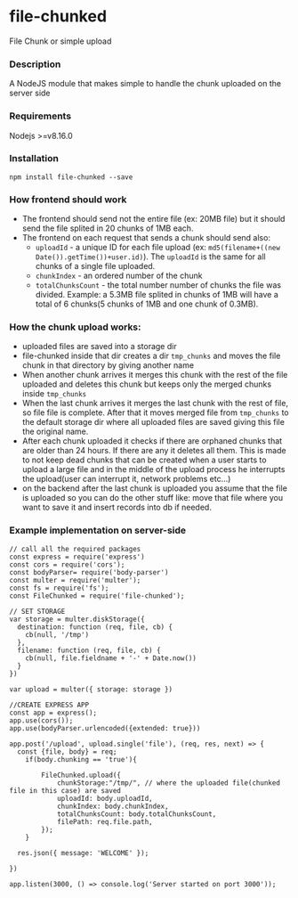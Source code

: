 # file-chunked
File Chunk or simple upload

### Description
A NodeJS module that makes simple to handle the chunk uploaded on the server side

### Requirements

Nodejs >=v8.16.0

### Installation

```
npm install file-chunked --save
```


### How frontend should work
- The frontend should send not the entire file (ex: 20MB file) but it should send the file splited in 20 chunks of 1MB each. 
- The frontend on each request that sends a chunk should send also: 
  - `uploadId` - a unique ID for each file upload (ex: `md5(filename+((new Date()).getTime())+user.id)`). The `uploadId` is the same for all chunks of a single file uploaded.
  - `chunkIndex` - an ordered number of the chunk
  - `totalChunksCount` - the total number number of chunks the file was divided. Example: a 5.3MB file splited in chunks of 1MB will have a total of 6 chunks(5 chunks of 1MB and one chunk of 0.3MB).

### How the chunk upload works:
- uploaded files are saved into a storage dir
- file-chunked inside that dir creates a dir `tmp_chunks` and moves the file chunk in that directory by giving another name
- When another chunk arrives it merges this chunk with the rest of the file uploaded and deletes this chunk but keeps only the merged chunks inside `tmp_chunks`
- When the last chunk arrives it merges the last chunk with the rest of file, so file file is complete. After that it moves merged file from `tmp_chunks` to the default storage dir where all uploaded files are saved giving this file the original name.
- After each chunk uploaded it checks if there are orphaned chunks that are older than 24 hours. If there are any it deletes all them. This is made to not keep dead chunks that can be created when a user starts to upload a large file and in the middle of the upload process he interrupts the upload(user can interrupt it, network problems etc...)
- on the backend after the last chunk is uploaded you assume that the file is uploaded so you can do the other stuff like: move that file where you want to save it and insert records into db if needed.

### Example implementation on server-side

```
// call all the required packages
const express = require('express')
const cors = require('cors');
const bodyParser= require('body-parser')
const multer = require('multer');
const fs = require('fs');
const FileChunked = require('file-chunked');

// SET STORAGE
var storage = multer.diskStorage({
  destination: function (req, file, cb) {
    cb(null, '/tmp')
  },
  filename: function (req, file, cb) {
    cb(null, file.fieldname + '-' + Date.now())
  }
})
 
var upload = multer({ storage: storage })

//CREATE EXPRESS APP
const app = express();
app.use(cors());
app.use(bodyParser.urlencoded({extended: true}))
 
app.post('/upload', upload.single('file'), (req, res, next) => {
  const {file, body} = req;
	if(body.chunking == 'true'){
		
		FileChunked.upload({
			chunkStorage:"/tmp/", // where the uploaded file(chunked file in this case) are saved
			uploadId: body.uploadId,
			chunkIndex: body.chunkIndex,
			totalChunksCount: body.totalChunksCount,
			filePath: req.file.path,
		});
	}
	
  res.json({ message: 'WELCOME' });
  
})

app.listen(3000, () => console.log('Server started on port 3000'));
```
